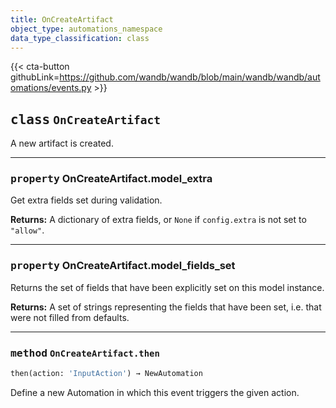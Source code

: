 ```yaml
---
title: OnCreateArtifact
object_type: automations_namespace
data_type_classification: class
---
```


{{< cta-button githubLink=https://github.com/wandb/wandb/blob/main/wandb/wandb/automations/events.py >}}




## <kbd>class</kbd> `OnCreateArtifact`
A new artifact is created. 


---

### <kbd>property</kbd> OnCreateArtifact.model_extra

Get extra fields set during validation. 



**Returns:**
  A dictionary of extra fields, or `None` if `config.extra` is not set to `"allow"`. 

---

### <kbd>property</kbd> OnCreateArtifact.model_fields_set

Returns the set of fields that have been explicitly set on this model instance. 



**Returns:**
  A set of strings representing the fields that have been set,  i.e. that were not filled from defaults. 



---

### <kbd>method</kbd> `OnCreateArtifact.then`

```python
then(action: 'InputAction') → NewAutomation
```

Define a new Automation in which this event triggers the given action. 


